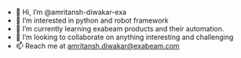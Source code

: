 - 👋 Hi, I’m @amritansh-diwakar-exa
- 👀 I’m interested in python and robot framework
- 🌱 I’m currently learning exabeam products and their automation.
- 💞️ I’m looking to collaborate on anything interesting and challenging
- 📫 Reach me at amritansh.diwakar@exabeam.com

<!---
amritansh-diwakar-exa/amritansh-diwakar-exa is a ✨ special ✨ repository because its `README.md` (this file) appears on your GitHub profile.
You can click the Preview link to take a look at your changes.
--->
